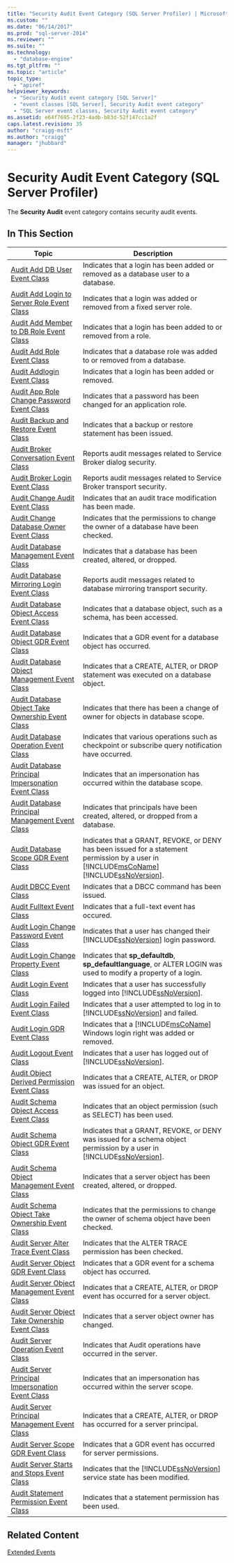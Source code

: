```yaml
---
title: "Security Audit Event Category (SQL Server Profiler) | Microsoft Docs"
ms.custom: ""
ms.date: "06/14/2017"
ms.prod: "sql-server-2014"
ms.reviewer: ""
ms.suite: ""
ms.technology: 
  - "database-engine"
ms.tgt_pltfrm: ""
ms.topic: "article"
topic_type: 
  - "apiref"
helpviewer_keywords: 
  - "Security Audit event category [SQL Server]"
  - "event classes [SQL Server], Security Audit event category"
  - "SQL Server event classes, Security Audit event category"
ms.assetid: e64f7695-2f23-4adb-b83d-52f147cc1a2f
caps.latest.revision: 35
author: "craigg-msft"
ms.author: "craigg"
manager: "jhubbard"
---
```

# Security Audit Event Category (SQL Server Profiler)
  The **Security Audit** event category contains security audit events.  
  
## In This Section  
  
|Topic|Description|  
|-----------|-----------------|  
|[Audit Add DB User Event Class](../../2014/database-engine/audit-add-db-user-event-class.md)|Indicates that a login has been added or removed as a database user to a database.|  
|[Audit Add Login to Server Role Event Class](../../2014/database-engine/audit-add-login-to-server-role-event-class.md)|Indicates that a login was added or removed from a fixed server role.|  
|[Audit Add Member to DB Role Event Class](../../2014/database-engine/audit-add-member-to-db-role-event-class.md)|Indicates that a login has been added to or removed from a role.|  
|[Audit Add Role Event Class](../../2014/database-engine/audit-add-role-event-class.md)|Indicates that a database role was added to or removed from a database.|  
|[Audit Addlogin Event Class](../../2014/database-engine/audit-addlogin-event-class.md)|Indicates that a login has been added or removed.|  
|[Audit App Role Change Password Event Class](../../2014/database-engine/audit-app-role-change-password-event-class.md)|Indicates that a password has been changed for an application role.|  
|[Audit Backup and Restore Event Class](../../2014/database-engine/audit-backup-and-restore-event-class.md)|Indicates that a backup or restore statement has been issued.|  
|[Audit Broker Conversation Event Class](../../2014/database-engine/audit-broker-conversation-event-class.md)|Reports audit messages related to Service Broker dialog security.|  
|[Audit Broker Login Event Class](../../2014/database-engine/audit-broker-login-event-class.md)|Reports audit messages related to Service Broker transport security.|  
|[Audit Change Audit Event Class](../../2014/database-engine/audit-change-audit-event-class.md)|Indicates that an audit trace modification has been made.|  
|[Audit Change Database Owner Event Class](../../2014/database-engine/audit-change-database-owner-event-class.md)|Indicates that the permissions to change the owner of a database have been checked.|  
|[Audit Database Management Event Class](../../2014/database-engine/audit-database-management-event-class.md)|Indicates that a database has been created, altered, or dropped.|  
|[Audit Database Mirroring Login Event Class](../../2014/database-engine/audit-database-mirroring-login-event-class.md)|Reports audit messages related to database mirroring transport security.|  
|[Audit Database Object Access Event Class](../../2014/database-engine/audit-database-object-access-event-class.md)|Indicates that a database object, such as a schema, has been accessed.|  
|[Audit Database Object GDR Event Class](../../2014/database-engine/audit-database-object-gdr-event-class.md)|Indicates that a GDR event for a database object has occurred.|  
|[Audit Database Object Management Event Class](../../2014/database-engine/audit-database-object-management-event-class.md)|Indicates that a CREATE, ALTER, or DROP statement was executed on a database object.|  
|[Audit Database Object Take Ownership Event Class](../../2014/database-engine/audit-database-object-take-ownership-event-class.md)|Indicates that there has been a change of owner for objects in database scope.|  
|[Audit Database Operation Event Class](../../2014/database-engine/audit-database-operation-event-class.md)|Indicates that various operations such as checkpoint or subscribe query notification have occurred.|  
|[Audit Database Principal Impersonation Event Class](../../2014/database-engine/audit-database-principal-impersonation-event-class.md)|Indicates that an impersonation has occurred within the database scope.|  
|[Audit Database Principal Management Event Class](../../2014/database-engine/audit-database-principal-management-event-class.md)|Indicates that principals have been created, altered, or dropped from a database.|  
|[Audit Database Scope GDR Event Class](../../2014/database-engine/audit-database-scope-gdr-event-class.md)|Indicates that a GRANT, REVOKE, or DENY has been issued for a statement permission by a user in [!INCLUDE[msCoName](../includes/msconame-md.md)] [!INCLUDE[ssNoVersion](../includes/ssnoversion-md.md)].|  
|[Audit DBCC Event Class](../../2014/database-engine/audit-dbcc-event-class.md)|Indicates that a DBCC command has been issued.|  
|[Audit Fulltext Event Class](../../2014/database-engine/audit-fulltext-event-class.md)|Indicates that a full-text event has occured.|  
|[Audit Login Change Password Event Class](../../2014/database-engine/audit-login-change-password-event-class.md)|Indicates that a user has changed their [!INCLUDE[ssNoVersion](../includes/ssnoversion-md.md)] login password.|  
|[Audit Login Change Property Event Class](../../2014/database-engine/audit-login-change-property-event-class.md)|Indicates that **sp_defaultdb**, **sp_defaultlanguage**, or ALTER LOGIN was used to modify a property of a login.|  
|[Audit Login Event Class](../../2014/database-engine/audit-login-event-class.md)|Indicates that a user has successfully logged into [!INCLUDE[ssNoVersion](../includes/ssnoversion-md.md)].|  
|[Audit Login Failed Event Class](../../2014/database-engine/audit-login-failed-event-class.md)|Indicates that a user attempted to log in to [!INCLUDE[ssNoVersion](../includes/ssnoversion-md.md)] and failed.|  
|[Audit Login GDR Event Class](../../2014/database-engine/audit-login-gdr-event-class.md)|Indicates that a [!INCLUDE[msCoName](../includes/msconame-md.md)] Windows login right was added or removed.|  
|[Audit Logout Event Class](../../2014/database-engine/audit-logout-event-class.md)|Indicates that a user has logged out of [!INCLUDE[ssNoVersion](../includes/ssnoversion-md.md)].|  
|[Audit Object Derived Permission Event Class](../../2014/database-engine/audit-object-derived-permission-event-class.md)|Indicates that a CREATE, ALTER, or DROP was issued for an object.|  
|[Audit Schema Object Access Event Class](../../2014/database-engine/audit-schema-object-access-event-class.md)|Indicates that an object permission (such as SELECT) has been used.|  
|[Audit Schema Object GDR Event Class](../../2014/database-engine/audit-schema-object-gdr-event-class.md)|Indicates that a GRANT, REVOKE, or DENY was issued for a schema object permission by a user in [!INCLUDE[ssNoVersion](../includes/ssnoversion-md.md)].|  
|[Audit Schema Object Management Event Class](../../2014/database-engine/audit-schema-object-management-event-class.md)|Indicates that a server object has been created, altered, or dropped.|  
|[Audit Schema Object Take Ownership Event Class](../../2014/database-engine/audit-schema-object-take-ownership-event-class.md)|Indicates that the permissions to change the owner of schema object have been checked.|  
|[Audit Server Alter Trace Event Class](../../2014/database-engine/audit-server-alter-trace-event-class.md)|Indicates that the ALTER TRACE permission has been checked.|  
|[Audit Server Object GDR Event Class](../../2014/database-engine/audit-server-object-gdr-event-class.md)|Indicates that a GDR event for a schema object has occurred.|  
|[Audit Server Object Management Event Class](../../2014/database-engine/audit-server-object-management-event-class.md)|Indicates that a CREATE, ALTER, or DROP event has occurred for a server object.|  
|[Audit Server Object Take Ownership Event Class](../../2014/database-engine/audit-server-object-take-ownership-event-class.md)|Indicates that a server object owner has changed.|  
|[Audit Server Operation Event Class](../../2014/database-engine/audit-server-operation-event-class.md)|Indicates that Audit operations have occurred in the server.|  
|[Audit Server Principal Impersonation Event Class](../../2014/database-engine/audit-server-principal-impersonation-event-class.md)|Indicates that an impersonation has occurred within the server scope.|  
|[Audit Server Principal Management Event Class](../../2014/database-engine/audit-server-principal-management-event-class.md)|Indicates that a CREATE, ALTER, or DROP has occurred for a server principal.|  
|[Audit Server Scope GDR Event Class](../../2014/database-engine/audit-server-scope-gdr-event-class.md)|Indicates that a GDR event has occurred for server permissions.|  
|[Audit Server Starts and Stops Event Class](../../2014/database-engine/audit-server-starts-and-stops-event-class.md)|Indicates that the [!INCLUDE[ssNoVersion](../includes/ssnoversion-md.md)] service state has been modified.|  
|[Audit Statement Permission Event Class](../../2014/database-engine/audit-statement-permission-event-class.md)|Indicates that a statement permission has been used.|  
  
## Related Content  
 [Extended Events](../../2014/database-engine/extended-events.md)  
  
  